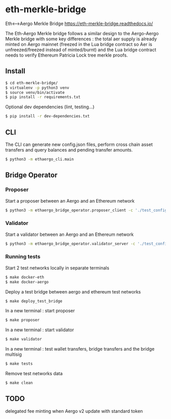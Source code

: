 # eth-merkle-bridge
Eth&lt;-->Aergo Merkle Bridge 
https://eth-merkle-bridge.readthedocs.io/

The Eth-Aergo Merkle bridge follows a similar design to the Aergo-Aergo Merkle bridge with some key differences : the total aer supply is already minted on Aergo mainnet (freezed in the Lua bridge contract so Aer is unfreezed/freezed instead of minted/burnt) and the Lua bridge contract needs to verify Ethereum Patricia Lock tree merkle proofs.


## Install
```sh
$ cd eth-merkle-bridge/
$ virtualenv -p python3 venv
$ source venv/bin/activate
$ pip install -r requirements.txt
```

Optional dev dependencies (lint, testing...)
```sh
$ pip install -r dev-dependencies.txt
```

## CLI
The CLI can generate new config.json files, perform cross chain asset transfers and query balances and pending transfer amounts. 
```sh
$ python3 -m ethaergo_cli.main
```

## Bridge Operator
### Proposer
Start a proposer between an Aergo and an Ethereum network
```sh
$ python3 -m ethaergo_bridge_operator.proposer_client -c './test_config.json' -a 'aergo-local' -e 'eth-poa-local' --eth_block_time 3 --privkey_name "proposer" --auto_update
```

### Validator
Start a validator between an Aergo and an Ethereum network
```sh
$ python3 -m ethaergo_bridge_operator.validator_server -c './test_config.json' -a 'aergo-local' -e 'eth-poa-local' --validator_index 1 --privkey_name "validator" --auto_update
```

### Running tests
Start 2 test networks locally in separate terminals
```sh
$ make docker-eth
$ make docker-aergo
```

Deploy a test bridge between aergo and ethereum test networks
```sh
$ make deploy_test_bridge
```
In a new terminal : start proposer
```sh
$ make proposer
```
In a new terminal : start validator
```sh
$ make validator
```

In a new terminal : test wallet transfers, bridge transfers and the bridge multisig
```sh
$ make tests
```
Remove test networks data
```sh
$ make clean
```

## TODO
delegated fee minting when Aergo v2
update with standard token
